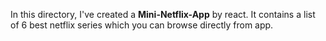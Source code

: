 In this directory, I've created a **Mini-Netflix-App** by react. It contains a list of 6 best netflix series which you can browse directly from app.
